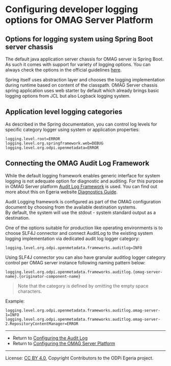 <!-- SPDX-License-Identifier: CC-BY-4.0 -->
<!-- Copyright Contributors to the ODPi Egeria project 2020. -->

# Configuring developer logging options for OMAG Server Platform

## Options for logging system using Spring Boot server chassis

The default java application server chassis for OMAG server is Spring Boot. As such it comes with support for variety of logging options.
You can always check the options in the official guidelines [here](https://docs.spring.io/spring-boot/docs/current/reference/html/howto.html#howto-logging). 

Spring itself uses abstraction layer and chooses the logging implementation during runtime based on content of the classpath.
OMAG Server chassis spring application uses web starter by default which already brings basic logging options from JCL but also Logback logging system.

## Application level logging categories 

As described in the Spring documentation, you can control log levels for specific category logger using system or application properties:

```properties
logging.level.root=ERROR
logging.level.org.springframework.web=DEBUG
logging.level.org.odpi.openmetadata=ERROR
```
 
## Connecting the OMAG Audit Log Framework

While the default logging framework enables generic interface for system logging is not adequate option for diagnostic and auditing.
For this purpose in OMAG Server platform [Audit Log Framework](../../../frameworks/audit-log-framework) is used. You can find out more about this on Egeria website [Diagnostics Guide](../../../../open-metadata-publication/website/diagnostic-guide/).
 
Audit Logging framework is configured as part of the OMAG configuration document by choosing from the available destination systems.  
By default, the system will use the stdout - system standard output as a destination. 
  
One of the options suitable for production like operating environments is to choose SLF4J connector and connect AuditLog to the existing system logging implementation via dedicated audit log logger category:

```properties
logging.level.org.odpi.openmetadata.frameworks.auditlog=INFO
```

Using SLF4J connector you can also have granular auditlog logger category control per OMAG server instance following naming pattern below:

`logging.level.org.odpi.openmetadata.frameworks.auditlog.{omag-server-name}.{originator-component-name}`

> Note that the category is defined by omitting the empty space characters.

Example:

```properties
logging.level.org.odpi.openmetadata.frameworks.auditlog.omag-server-1=INFO
logging.level.org.odpi.openmetadata.frameworks.auditlog.omag-server-2.RepositoryContentManager=ERROR
```

---
* Return to [Configuring the Audit Log](configuring-the-audit-log.md)
* Return to [Configuring the OMAG Server Platform](configuring-the-omag-server-platform.md)


----
License: [CC BY 4.0](https://creativecommons.org/licenses/by/4.0/),
Copyright Contributors to the ODPi Egeria project.